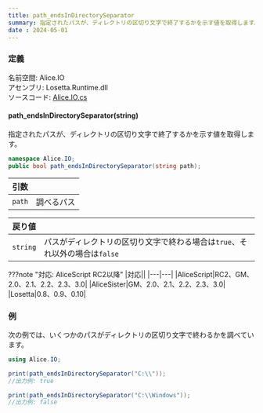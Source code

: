 ```yaml
---
title: path_endsInDirectorySeparator
summary: 指定されたパスが、ディレクトリの区切り文字で終了するかを示す値を取得します。
date : 2024-05-01
---
```


### 定義
名前空間: Alice.IO<br/>
アセンブリ: Losetta.Runtime.dll<br/>
ソースコード: [Alice.IO.cs](https://github.com/WSOFT-Project/Losetta/blob/master/Losetta.Runtime/Alice.IO.cs)

#### path_endsInDirectorySeparator(string)

指定されたパスが、ディレクトリの区切り文字で終了するかを示す値を取得します。

```cs title="AliceScript"
namespace Alice.IO;
public bool path_endsInDirectorySeparator(string path);
```

|引数| |
|-|-|
|`path`|調べるパス|

|戻り値| |
|-|-|
|`string`|パスがディレクトリの区切り文字で終わる場合は`true`、それ以外の場合は`false`|

???note "対応: AliceScript RC2以降"
    |対応||
    |---|---|
    |AliceScript|RC2、GM、2.0、2.1、2.2、2.3、3.0|
    |AliceSister|GM、2.0、2.1、2.2、2.3、3.0|
    |Losetta|0.8、0.9、0.10|

### 例
次の例では、いくつかのパスがディレクトリの区切り文字で終わるかを調べています。

```cs title="AliceScript"
using Alice.IO;

print(path_endsInDirectorySeparator("C:\\"));
//出力例: true

print(path_endsInDirectorySeparator("C:\\Windows"));
//出力例: false
```